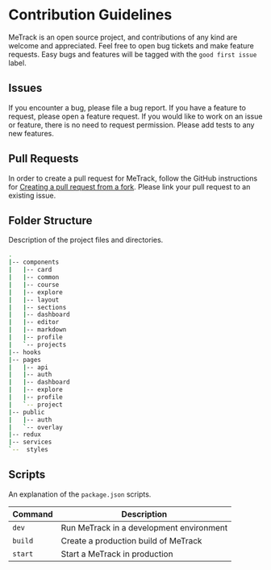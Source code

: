 # Contribution Guidelines

MeTrack is an open source project, and contributions of any kind are welcome and appreciated. Feel free to open bug tickets and make feature requests. Easy bugs and features will be tagged with the `good first issue` label.

## Issues

If you encounter a bug, please file a bug report. If you have a feature to request, please open a feature request. If you would like to work on an issue or feature, there is no need to request permission. Please add tests to any new features.

## Pull Requests

In order to create a pull request for MeTrack, follow the GitHub instructions for [Creating a pull request from a fork](https://help.github.com/en/github/collaborating-with-issues-and-pull-requests/creating-a-pull-request-from-a-fork). Please link your pull request to an existing issue.

## Folder Structure

Description of the project files and directories.

```bash
.
|-- components
|   |-- card
|   |-- common
|   |-- course
|   |-- explore
|   |-- layout
|   |-- sections
|   |-- dashboard
|   |-- editor
|   |-- markdown
|   |-- profile
|   `-- projects
|-- hooks
|-- pages
|   |-- api
|   |-- auth
|   |-- dashboard
|   |-- explore
|   |-- profile
|   `-- project
|-- public
|   |-- auth
|   `-- overlay
|-- redux
|-- services
`--  styles
```


## Scripts

An explanation of the `package.json` scripts.

| Command         | Description                                 |
| --------------- | ------------------------------------------- |
| `dev`           | Run MeTrack in a development environment    |
| `build`         | Create a production build of MeTrack        |
| `start`         | Start a MeTrack in production               |

